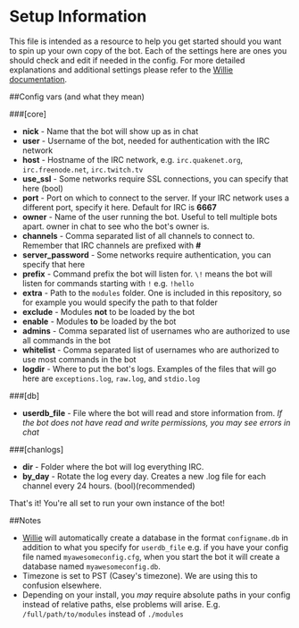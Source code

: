 Setup Information
============

This file is intended as a resource to help you get started should you want to spin up your own copy of the bot. Each of the settings here are ones you should check and edit if needed in the config. For more detailed explanations and additional settings please refer to the [Willie documentation](http://willie.dftba.net/).

##Config vars (and what they mean)

###[core]
* **nick** - Name that the bot will show up as in chat
* **user** - Username of the bot, needed for authentication with the IRC network
* **host** - Hostname of the IRC network, e.g. `irc.quakenet.org`, `irc.freenode.net`, `irc.twitch.tv`
* **use_ssl** - Some networks require SSL connections, you can specify that here (bool)
* **port** - Port on which to connect to the server. If your IRC network uses a different port, specify it here. Default for IRC is **6667**
* **owner** - Name of the user running the bot. Useful to tell multiple bots apart. <prefix>owner in chat to see who the bot's owner is.
* **channels** - Comma separated list of all channels to connect to. Remember that IRC channels are prefixed with **#**
* **server_password** - Some networks require authentication, you can specify that here
* **prefix** - Command prefix the bot will listen for. `\!` means the bot will listen for commands starting with `!` e.g. `!hello`
* **extra** - Path to the `modules` folder. One is included in this repository, so for example you would specify the path to that folder
* **exclude** - Modules **not** to be loaded by the bot
* **enable** - Modules **to** be loaded by the bot
* **admins** - Comma separated list of usernames who are authorized to use all commands in the bot
* **whitelist** - Comma separated list of usernames who are authorized to use most commands in the bot
* **logdir** - Where to put the bot's logs. Examples of the files that will go here are `exceptions.log`, `raw.log`, and `stdio.log`

###[db]
* **userdb_file** - File where the bot will read and store information from. *If the bot does not have read and write permissions, you may see errors in chat*

###[chanlogs]
* **dir** - Folder where the bot will log everything IRC.
* **by_day** - Rotate the log every day. Creates a new .log file for each channel every 24 hours. (bool)(recommended)

That's it! You're all set to run your own instance of the bot!

##Notes
* [Willie](http://willie.dftba.net/) will automatically create a database in the format `configname.db` in addition to what you specify for `userdb_file` e.g. if you have your config file named `myawesomeconfig.cfg`, when you start the bot it will create a database named `myawesomeconfig.db`.
* Timezone is set to PST (Casey's timezone). We are using this to confusion elsewhere.
* Depending on your install, you *may* require absolute paths in your config instead of relative paths, else problems will arise. E.g. `/full/path/to/modules` instead of `./modules`
